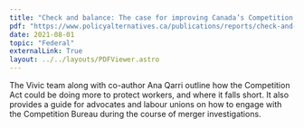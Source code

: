 ```yaml
---
title: "Check and balance: The case for improving Canada’s Competition Act to protect workers"
pdf: "https://www.policyalternatives.ca/publications/reports/check-and-balance"
date: 2021-08-01
topic: "Federal"
externalLink: True
layout: ../../layouts/PDFViewer.astro
---
```


The Vivic team along with co-author Ana Qarri outline how the Competition Act could
be doing more to protect workers, and where it falls short. It also provides a guide
for advocates and labour unions on how to engage with the Competition Bureau during
the course of merger investigations.
